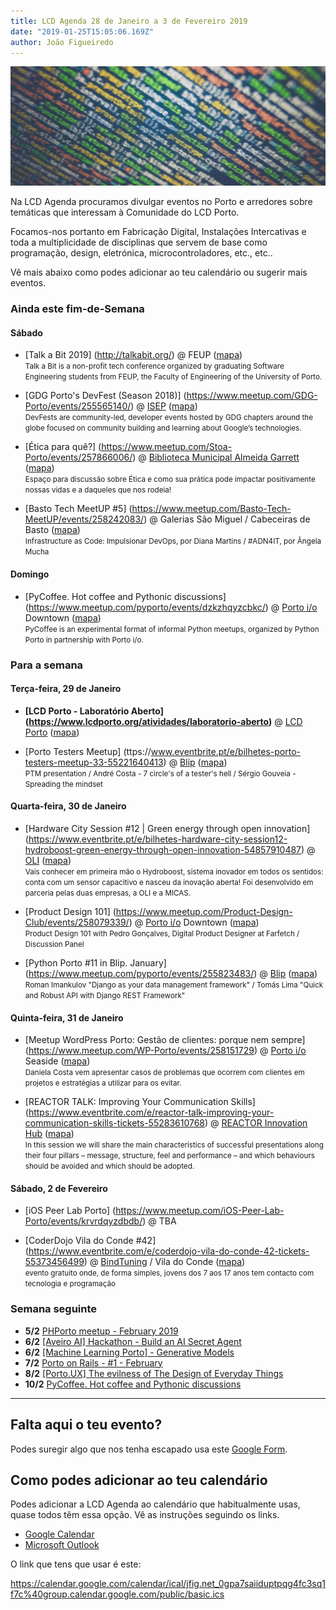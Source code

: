 ```yaml
---
title: LCD Agenda 28 de Janeiro a 3 de Fevereiro 2019
date: "2019-01-25T15:05:06.169Z"
author: João Figueiredo
---
```


<img src="burnt-coding.jpg" /><br />


Na LCD Agenda procuramos divulgar eventos no Porto e arredores sobre temáticas que interessam à Comunidade do LCD Porto.

Focamos-nos portanto em Fabricação Digital, Instalações Intercativas e toda a multiplicidade de disciplinas que servem de base como programação, design, eletrónica, microcontroladores, etc., etc..

Vê mais abaixo como podes adicionar ao teu calendário ou sugerir mais eventos.



### Ainda este fim-de-Semana


#### Sábado

* [Talk a Bit 2019]
(http://talkabit.org/)
@ FEUP ([mapa](https://goo.gl/maps/j8oKnpDZQ412))
<br /><small>
Talk a Bit is a non-profit tech conference organized by graduating Software Engineering students from FEUP, the Faculty of Engineering of the University of Porto.
</small>

* [GDG Porto's DevFest (Season 2018)]
(https://www.meetup.com/GDG-Porto/events/255565140/)
@ [ISEP](http://www.isep.ipp.pt/)
([mapa](https://goo.gl/maps/R25kzxeCk682))
<br /><small>
DevFests are community-led, developer events hosted by GDG chapters around the globe focused on community building and learning about Google’s technologies.
</small>


* [Ética para quê?]
(https://www.meetup.com/Stoa-Porto/events/257866006/)
@ [Biblioteca Municipal Almeida Garrett](https://bmp.cm-porto.pt/bmag)
([mapa](https://goo.gl/maps/QEPjUGjyDET2))
<br /><small>
Espaço para discussão sobre Ética e como sua prática pode impactar positivamente nossas vidas e a daqueles que nos rodeia!
</small>

* [Basto Tech MeetUP #5]
(https://www.meetup.com/Basto-Tech-MeetUP/events/258242083/)
@ Galerias São Miguel / Cabeceiras de Basto
([mapa](https://goo.gl/maps/jtVQJKUSoh92))
<br /><small>
Infrastructure as Code: Impulsionar DevOps, por Diana Martins / #ADN4IT, por Ângela Mucha
</small>


#### Domingo

* [PyCoffee. Hot coffee and Pythonic discussions]
(https://www.meetup.com/pyporto/events/dzkzhqyzcbkc/)
@ [Porto i/o](http://porto.io/) Downtown
([mapa](https://maps.google.com/?cid=12457545381001472324))
<br /><small>
PyCoffee is an experimental format of informal Python meetups, organized by Python Porto in partnership with Porto i/o.
</small>

### Para a semana

#### Terça-feira, 29 de Janeiro

* **[LCD Porto - Laboratório Aberto]
(https://www.lcdporto.org/atividades/laboratorio-aberto)**
@ [LCD Porto](https://lcdporto.org/)
([mapa](https://goo.gl/maps/A65zj4ZXTrp))

* [Porto Testers Meetup]
(ttps://www.eventbrite.pt/e/bilhetes-porto-testers-meetup-33-55221640413)
@ [Blip](https://www.blip.pt/)
([mapa](https://maps.google.com/?cid=12241631696413520772))
<br /><small>
PTM presentation / André Costa - 7 circle's of a tester's hell / Sérgio Gouveia - Spreading the mindset
</small>


#### Quarta-feira, 30 de Janeiro

* [Hardware City Session #12 | Green energy through open innovation]
(https://www.eventbrite.pt/e/bilhetes-hardware-city-session12-hydroboost-green-energy-through-open-innovation-54857910487)
@ [OLI](https://www.oli-world.com/pt/)
([mapa](https://goo.gl/maps/Hj1MPmQhEPA2))
<br /><small>
Vais conhecer em primeira mão o Hydroboost, sistema inovador em todos os sentidos: conta com um sensor capacitivo e nasceu da inovação aberta! Foi desenvolvido em parceria pelas duas empresas, a OLI e a MICAS.
</small>

* [Product Design 101]
(https://www.meetup.com/Product-Design-Club/events/258079339/)
@ [Porto i/o](http://porto.io/) Downtown
([mapa](https://maps.google.com/?cid=12457545381001472324))
<br /><small>
Product Design 101 with Pedro Gonçalves, Digital Product Designer at Farfetch / Discussion Panel
</small>

* [Python Porto #11 in Blip. January]
(https://www.meetup.com/pyporto/events/255823483/)
@ [Blip](https://www.blip.pt/)
([mapa](https://maps.google.com/?cid=12241631696413520772))
<br /><small>
Roman Imankulov "Django as your data management framework" /
Tomás Lima "Quick and Robust API with Django REST Framework"
</small>


#### Quinta-feira, 31 de Janeiro

* [Meetup WordPress Porto: Gestão de clientes: porque nem sempre]
(https://www.meetup.com/WP-Porto/events/258151729)
@ [Porto i/o](http://porto.io/) Seaside
([mapa](https://maps.google.com/?cid=5216069477065432958))
<br /><small>
Daniela Costa vem apresentar casos de problemas que ocorrem com clientes em projetos e estratégias a utilizar para os evitar.
</small>

* [REACTOR TALK: Improving Your Communication Skills]
(https://www.eventbrite.com/e/reactor-talk-improving-your-communication-skills-tickets-55283610768)
@ [REACTOR Innovation Hub](https://reactorhub.io/)
([mapa](https://goo.gl/maps/jHDyounA2Ds))
<br /><small>
In this session we will share the main characteristics of successful presentations along their four pillars – message, structure, feel and performance – and which behaviours should be avoided and which should be adopted.
</small>


#### Sábado, 2 de Fevereiro

* [iOS Peer Lab Porto]
(https://www.meetup.com/iOS-Peer-Lab-Porto/events/krvrdqyzdbdb/)
@ TBA

* [CoderDojo Vila do Conde #42]
(https://www.eventbrite.com/e/coderdojo-vila-do-conde-42-tickets-55373456499)
@ [BindTuning](https://bindtuning.com/) / Vila do Conde
([mapa](https://goo.gl/maps/Wyxbbj969Ry))
<br /><small>
evento gratuito onde, de forma simples, jovens dos 7 aos 17 anos tem contacto com tecnologia e programação
</small>


### Semana seguinte

* **5/2** [PHPorto meetup - February 2019](https://www.meetup.com/PHPorto/events/257953062/)
* **6/2** [[Aveiro AI] Hackathon - Build an AI Secret Agent](https://www.meetup.com/Aveiro-AI/events/256913510/)
* **6/2** [[Machine Learning Porto] - Generative Models](https://www.meetup.com/Machine-Learning-Porto/events/258293218/)
* **7/2** [Porto on Rails - #1 - February ](https://www.meetup.com/Porto-on-Rails/events/258239568/)
* **8/2** [[Porto.UX] The evilness of The Design of Everyday Things](https://www.meetup.com/PortoUX/events/258078991/)
* **10/2** [PyCoffee. Hot coffee and Pythonic discussions](https://www.meetup.com/pyporto/events/dzkzhqyzdbnb/)



---

## Falta aqui o teu evento?

Podes suregir algo que nos tenha escapado usa este [Google Form](https://docs.google.com/forms/d/e/1FAIpQLSd_lOqzaRXBpCmAbJ9ODMuWPgkLzaN4xABgRX6HXPpDSDUB7Q/viewform?usp=sf_link).

## Como podes adicionar ao teu calendário

Podes adicionar a LCD Agenda ao calendário que habitualmente usas, quase todos têm essa opção. Vê as instruções seguindo os links.

* [Google Calendar](https://support.google.com/calendar/answer/37100?co=GENIE.Platform%3DDesktop&hl=en)
* [Microsoft Outlook](https://support.office.com/en-us/article/Import-or-subscribe-to-a-calendar-in-Outlook-com-cff1429c-5af6-41ec-a5b4-74f2c278e98c)

O link que tens que usar é este:

https://calendar.google.com/calendar/ical/jfig.net_0gpa7saiiduptpqg4fc3sq1f7c%40group.calendar.google.com/public/basic.ics
